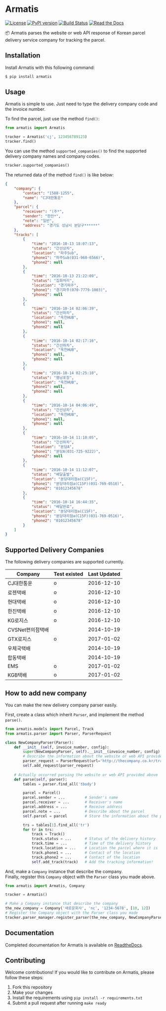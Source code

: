 # Armatis

[![License](https://img.shields.io/badge/License-BSD%202--Clause-blue.svg)](https://opensource.org/licenses/BSD-2-Clause)
[![PyPI version](https://badge.fury.io/py/armatis.svg)](https://badge.fury.io/py/armatis)
[![Build Status](https://travis-ci.org/iBluemind/armatis.svg?branch=master)](https://travis-ci.org/iBluemind/armatis)
[![Read the Docs](https://readthedocs.org/projects/armatis/badge/)](http://armatis.readthedocs.io/en/latest/)

:package: Armatis parses the website or web API response of Korean parcel delivery service company for tracking the parcel.


## Installation

Install Armatis with this following command:

```sh
$ pip install armatis
```


## Usage

Armatis is simple to use. Just need to type the delivery company code and the invoice number.

To find the parcel, just use the method ```find()```:

```python
from armatis import Armatis

tracker = Armatis('cj', 123456789123)
tracker.find()
```

You can use the method ```supported_companies()``` to find the supported delivery company names and company codes.

```python
tracker.supported_companies()

```

The returned data of the method ```find()``` is like below:

```json
{
	"company": {
		"contact": "1588-1255",
		"name": "CJ대한통운"
	}, 
	"parcel": {
		"receiver": "(주*",
		"sender": "한만*",
		"note": "일반",
		"address": "경기도 성남시 분당구******"
	},
	"tracks": [
		{
			"time": "2016-10-13 18:07:13",
			"status": "간선상차",
			"location": "파주Sub",
			"phone1": "파주Sub(031-960-6566)",
			"phone2": null
		},
		{
			"time": "2016-10-13 21:22:09",
			"status": "집화처리",
			"location": "경기파주",
			"phone1": "경기파주(070-7779-1003)",
			"phone2": null
		},
		{
			"time": "2016-10-14 02:06:39",
			"status": "간선하차",
			"location": "옥천HUB",
			"phone1": null,
			"phone2": null
		}, 
		{
			"time": "2016-10-14 02:17:16",
			"status": "간선하차",
			"location": "옥천HUB",
			"phone1": null,
			"phone2": null
		}, 
		{
			"time": "2016-10-14 02:25:10",
			"status": "행낭포장",
			"location": "옥천HUB",
			"phone1": null,
			"phone2": null
		}, 
		{
			"time": "2016-10-14 04:06:49",
			"status": "간선상차",
			"location": "옥천HUB",
			"phone1": null,
			"phone2": null
		},
		{
			"time": "2016-10-14 11:10:05",
			"status": "간선하차",
			"location": "분당A",
			"phone1": "분당A(031-725-9222)",
			"phone2": null
		},
		{
			"time": "2016-10-14 11:12:07",
			"status": "배달출발",
			"location": "분당대리점a(C15F)",
			"phone1": "분당대리점a(C15F)(031-769-0516)",
			"phone2": "01012345678"
		},
		{
			"time": "2016-10-14 16:44:35",
			"status": "배달완료",
			"location": "분당대리점a(C15F)",
			"phone1": "분당대리점a(C15F)(031-769-0516)",
			"phone2": "01012345678"
		}
	]
}
```


## Supported Delivery Companies

The following delivery companies are supported currently.

Company | Test existed | Last Updated
---- | ---- | ----
CJ대한통운 | o | 2016-12-10  
로젠택배 | o | 2016-12-10  
현대택배 | o | 2016-12-10  
한진택배 | o | 2016-12-10  
KG로지스 | o | 2016-12-10  
CVSNet편의점택배 | | 2014-10-19  
GTX로지스 | o | 2017-01-02  
우체국택배 | | 2014-10-19  
합동택배 | | 2014-10-19  
EMS | o | 2017-01-02  
KGB택배 | o | 2017-01-02  


## How to add new company

You can make the new delivery company parser easily.

First, create a class which inherit ```Parser```, and implement the method ```parse()```.

```python
from armatis.models import Parcel, Track
from armatis.parser import Parser, ParserRequest

class NewCompanyParser(Parser):
    def __init__(self, invoice_number, config):
        super(NewCompanyParser, self).__init__(invoice_number, config)
        # Describe the information about the website or web API provided by the delivery company 
        parser_request = ParserRequest(url='http://thecompany.co.kr/tracking?invno=%s' % self.invoice_number)
        self.add_request(parser_request)
        
    # Actually occurred parsing the website or web API provided above 
    def parse(self, parser):
        tables = parser.find_all('tbody')

        parcel = Parcel()
        parcel.sender = ...         # Sender's name
        parcel.receiver = ...       # Receiver's name
        parcel.address = ...        # Receive address
        parcel.note = ...           # Describe about the parcel
        self.parcel = parcel        # Store the information about the parcel!

        trs = tables[1].find_all('tr')
        for tr in trs:
            track = Track()
            track.status = ...      # Status of the delivery history
            track.time = ...        # Time of the delivery history
            track.location = ...    # Location the parcel where it is 
            track.phone1 = ...      # Contact of the location
            track.phone2 = ...      # Contact of the location
            self.add_track(track)   # Add the tracking information!
```

And, make a ```Company``` instance that describe the company.   
Finally, register this ```Company``` object with the ```Parser``` class you made above.

```python
from armatis import Armatis, Company

tracker = Armatis()

# Make a Company instance that describe the company
the_new_company = Company('새로운회사', 'nc', '1234-5678', [10, 12])
# Register the Company object with the Parser class you made
tracker.parser_manager.register_parser(the_new_company, NewCompanyParser)
```


## Documentation

Completed documentation for Armatis is available on [ReadtheDocs](http://armatis.readthedocs.io/en/latest/).


## Contributing

Welcome contributions! If you would like to contribute on Armatis, please
follow these steps:

1. Fork this repository
2. Make your changes
3. Install the requirements using `pip install -r requirements.txt`
4. Submit a pull request after running `make ready`

